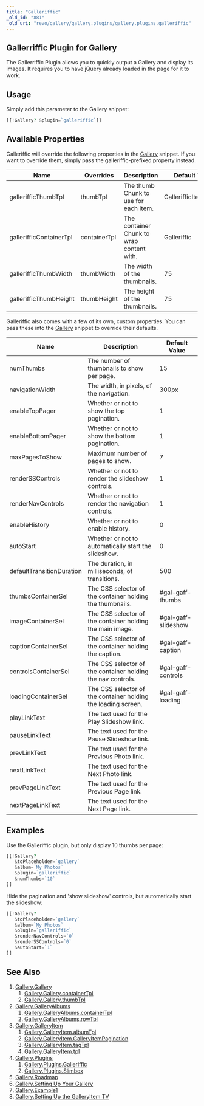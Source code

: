 ```yaml
---
title: "Galleriffic"
_old_id: "881"
_old_uri: "revo/gallery/gallery.plugins/gallery.plugins.galleriffic"
---
```


## Gallerriffic Plugin for Gallery

The Gallerriffic Plugin allows you to quickly output a Gallery and display its images. It requires you to have jQuery already loaded in the page for it to work.

## Usage

Simply add this parameter to the Gallery snippet:

``` php
[[!Gallery? &plugin=`galleriffic`]]
```

## Available Properties

Galleriffic will override the following properties in the [Gallery](extras/gallery "Gallery") snippet. If you want to override them, simply pass the galleriffic-prefixed property instead.

| Name                    | Overrides    | Description                               | Default Value        |
| ----------------------- | ------------ | ----------------------------------------- | -------------------- |
| gallerifficThumbTpl     | thumbTpl     | The thumb Chunk to use for each Item.     | GallerifficItemThumb |
| gallerifficContainerTpl | containerTpl | The container Chunk to wrap content with. | Galleriffic          |
| gallerifficThumbWidth   | thumbWidth   | The width of the thumbnails.              | 75                   |
| gallerifficThumbHeight  | thumbHeight  | The height of the thumbnails.             | 75                   |

Galleriffic also comes with a few of its own, custom properties. You can pass these into the [Gallery](extras/gallery "Gallery") snippet to override their defaults.

| Name                      | Description                                                   | Default Value       |
| ------------------------- | ------------------------------------------------------------- | ------------------- |
| numThumbs                 | The number of thumbnails to show per page.                    | 15                  |
| navigationWidth           | The width, in pixels, of the navigation.                      | 300px               |
| enableTopPager            | Whether or not to show the top pagination.                    | 1                   |
| enableBottomPager         | Whether or not to show the bottom pagination.                 | 1                   |
| maxPagesToShow            | Maximum number of pages to show.                              | 7                   |
| renderSSControls          | Whether or not to render the slideshow controls.              | 1                   |
| renderNavControls         | Whether or not to render the navigation controls.             | 1                   |
| enableHistory             | Whether or not to enable history.                             | 0                   |
| autoStart                 | Whether or not to automatically start the slideshow.          | 0                   |
| defaultTransitionDuration | The duration, in milliseconds, of transitions.                | 500                 |
| thumbsContainerSel        | The CSS selector of the container holding the thumbnails.     | #gal-gaff-thumbs    |
| imageContainerSel         | The CSS selector of the container holding the main image.     | #gal-gaff-slideshow |
| captionContainerSel       | The CSS selector of the container holding the caption.        | #gal-gaff-caption   |
| controlsContainerSel      | The CSS selector of the container holding the nav controls.   | #gal-gaff-controls  |
| loadingContainerSel       | The CSS selector of the container holding the loading screen. | #gal-gaff-loading   |
| playLinkText              | The text used for the Play Slideshow link.                    |
| pauseLinkText             | The text used for the Pause Slideshow link.                   |
| prevLinkText              | The text used for the Previous Photo link.                    |
| nextLinkText              | The text used for the Next Photo link.                        |
| prevPageLinkText          | The text used for the Previous Page link.                     |
| nextPageLinkText          | The text used for the Next Page link.                         |

## Examples

Use the Galleriffic plugin, but only display 10 thumbs per page:

``` php
[[!Gallery?
   &toPlaceholder=`gallery`
   &album=`My Photos`
   &plugin=`galleriffic`
   &numThumbs=`10`
]]
```

Hide the pagination and 'show slideshow' controls, but automatically start the slideshow:

``` php
[[!Gallery?
   &toPlaceholder=`gallery`
   &album=`My Photos`
   &plugin=`galleriffic`
   &renderNavControls=`0`
   &renderSSControls=`0`
   &autoStart=`1`
]]
```

## See Also

1. [Gallery.Gallery](extras/gallery/gallery/index)
     1. [Gallery.Gallery.containerTpl](extras/gallery/gallery/containertpl)
     2. [Gallery.Gallery.thumbTpl](extras/gallery/gallery/thumbtpl)
2. [Gallery.GalleryAlbums](extras/gallery/gallery.galleryalbums)
     1. [Gallery.GalleryAlbums.containerTpl](extras/gallery/gallery.galleryalbums/containertpl)
     2. [Gallery.GalleryAlbums.rowTpl](extras/gallery/gallery.galleryalbums/rowtpl)
3. [Gallery.GalleryItem](extras/gallery/gallery.galleryitem)
     1. [Gallery.GalleryItem.albumTpl](extras/gallery/gallery.galleryitem/albumtpl)
     2. [Gallery.GalleryItem.GalleryItemPagination](extras/gallery/gallery.galleryitem/galleryitempagination)
     3. [Gallery.GalleryItem.tagTpl](extras/gallery/gallery.galleryitem/tagtpl)
     4. [Gallery.GalleryItem.tpl](extras/gallery/gallery.galleryitem/tpl)
4. [Gallery.Plugins](extras/gallery/gallery.plugins)
     1. [Gallery.Plugins.Galleriffic](extras/gallery/gallery.plugins/galleriffic)
     2. [Gallery.Plugins.Slimbox](extras/gallery/gallery.plugins/slimbox)
5. [Gallery.Roadmap](extras/gallery/gallery.roadmap)
6. [Gallery.Setting Up Your Gallery](extras/gallery/gallery.setting-up-your-gallery)
7. [Gallery.Example1](extras/gallery/gallery.example1)
8. [Gallery.Setting Up the GalleryItem TV](extras/gallery/gallery.setting-up-the-galleryitem-tv)
